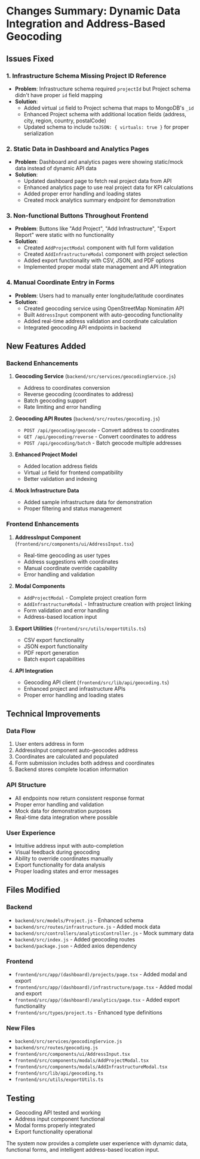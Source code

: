 # Changes Summary: Dynamic Data Integration and Address-Based Geocoding

## Issues Fixed

### 1. Infrastructure Schema Missing Project ID Reference

- **Problem**: Infrastructure schema required `projectId` but Project schema didn't have proper `id` field mapping
- **Solution**:
  - Added virtual `id` field to Project schema that maps to MongoDB's `_id`
  - Enhanced Project schema with additional location fields (address, city, region, country, postalCode)
  - Updated schema to include `toJSON: { virtuals: true }` for proper serialization

### 2. Static Data in Dashboard and Analytics Pages

- **Problem**: Dashboard and analytics pages were showing static/mock data instead of dynamic API data
- **Solution**:
  - Updated dashboard page to fetch real project data from API
  - Enhanced analytics page to use real project data for KPI calculations
  - Added proper error handling and loading states
  - Created mock analytics summary endpoint for demonstration

### 3. Non-functional Buttons Throughout Frontend

- **Problem**: Buttons like "Add Project", "Add Infrastructure", "Export Report" were static with no functionality
- **Solution**:
  - Created `AddProjectModal` component with full form validation
  - Created `AddInfrastructureModal` component with project selection
  - Added export functionality with CSV, JSON, and PDF options
  - Implemented proper modal state management and API integration

### 4. Manual Coordinate Entry in Forms

- **Problem**: Users had to manually enter longitude/latitude coordinates
- **Solution**:
  - Created geocoding service using OpenStreetMap Nominatim API
  - Built `AddressInput` component with auto-geocoding functionality
  - Added real-time address validation and coordinate calculation
  - Integrated geocoding API endpoints in backend

## New Features Added

### Backend Enhancements

1. **Geocoding Service** (`backend/src/services/geocodingService.js`)

   - Address to coordinates conversion
   - Reverse geocoding (coordinates to address)
   - Batch geocoding support
   - Rate limiting and error handling

2. **Geocoding API Routes** (`backend/src/routes/geocoding.js`)

   - `POST /api/geocoding/geocode` - Convert address to coordinates
   - `GET /api/geocoding/reverse` - Convert coordinates to address
   - `POST /api/geocoding/batch` - Batch geocode multiple addresses

3. **Enhanced Project Model**

   - Added location address fields
   - Virtual `id` field for frontend compatibility
   - Better validation and indexing

4. **Mock Infrastructure Data**
   - Added sample infrastructure data for demonstration
   - Proper filtering and status management

### Frontend Enhancements

1. **AddressInput Component** (`frontend/src/components/ui/AddressInput.tsx`)

   - Real-time geocoding as user types
   - Address suggestions with coordinates
   - Manual coordinate override capability
   - Error handling and validation

2. **Modal Components**

   - `AddProjectModal` - Complete project creation form
   - `AddInfrastructureModal` - Infrastructure creation with project linking
   - Form validation and error handling
   - Address-based location input

3. **Export Utilities** (`frontend/src/utils/exportUtils.ts`)

   - CSV export functionality
   - JSON export functionality
   - PDF report generation
   - Batch export capabilities

4. **API Integration**
   - Geocoding API client (`frontend/src/lib/api/geocoding.ts`)
   - Enhanced project and infrastructure APIs
   - Proper error handling and loading states

## Technical Improvements

### Data Flow

1. User enters address in form
2. AddressInput component auto-geocodes address
3. Coordinates are calculated and populated
4. Form submission includes both address and coordinates
5. Backend stores complete location information

### API Structure

- All endpoints now return consistent response format
- Proper error handling and validation
- Mock data for demonstration purposes
- Real-time data integration where possible

### User Experience

- Intuitive address input with auto-completion
- Visual feedback during geocoding
- Ability to override coordinates manually
- Export functionality for data analysis
- Proper loading states and error messages

## Files Modified

### Backend

- `backend/src/models/Project.js` - Enhanced schema
- `backend/src/routes/infrastructure.js` - Added mock data
- `backend/src/controllers/analyticsController.js` - Mock summary data
- `backend/src/index.js` - Added geocoding routes
- `backend/package.json` - Added axios dependency

### Frontend

- `frontend/src/app/(dashboard)/projects/page.tsx` - Added modal and export
- `frontend/src/app/(dashboard)/infrastructure/page.tsx` - Added modal and export
- `frontend/src/app/(dashboard)/analytics/page.tsx` - Added export functionality
- `frontend/src/types/project.ts` - Enhanced type definitions

### New Files

- `backend/src/services/geocodingService.js`
- `backend/src/routes/geocoding.js`
- `frontend/src/components/ui/AddressInput.tsx`
- `frontend/src/components/modals/AddProjectModal.tsx`
- `frontend/src/components/modals/AddInfrastructureModal.tsx`
- `frontend/src/lib/api/geocoding.ts`
- `frontend/src/utils/exportUtils.ts`

## Testing

- Geocoding API tested and working
- Address input component functional
- Modal forms properly integrated
- Export functionality operational

The system now provides a complete user experience with dynamic data, functional forms, and intelligent address-based location input.
